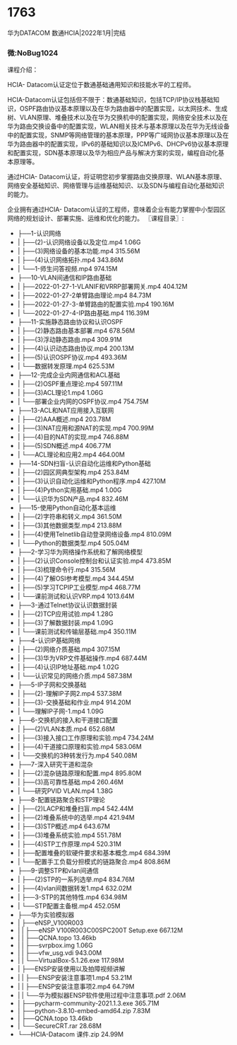 # 1763
华为DATACOM 数通HCIA|2022年1月|完结
### 微:NoBug1024 


课程介绍：

HCIA- Datacom认证定位于数通基础通用知识和技能水平的工程师。

HCIA-Datacom认证包括但不限于：数通基础知识，包括TCP/IP协议栈基础知识，OSPF路由协议基本原理以及在华为路由器中的配置实现，以太网技术、生成树、VLAN原理、堆叠技术以及在华为交换机中的配置实现，网络安全技术以及在华为路由交换设备中的配置实现，WLAN相关技术与基本原理以及在华为无线设备中的配置实现，SNMP等网络管理的基本原理，PPP等广域网协议基本原理以及在华为路由器中的配置实现，IPv6的基础知识以及ICMPv6、DHCPv6协议基本原理和配置实现，SDN基本原理以及华为相应产品与解决方案的实现，编程自动化基本原理等。

通过HCIA- Datacom认证，将证明您初步掌握路由交换原理、WLAN基本原理、网络安全基础知识、网络管理与运维基础知识、以及SDN与编程自动化基础知识的能力。

企业拥有通过HCIA- Datacom认证的工程师，意味着企业有能力掌握中小型园区网络的规划设计、部署实施、运维和优化的能力。
〖课程目录〗:

- ├──1-认识网络  
- |   ├──(2)-认识网络设备以及定位.mp4  1.06G
- |   ├──(3)网络设备的基本功能.mp4  315.56M
- |   ├──(4)认识网络拓扑.mp4  343.86M
- |   └──1-师生问答视频.mp4  974.15M
- ├──10-VLAN间通信和IP路由基础  
- |   ├──2022-01-27-1-VLANIF和VRRP部署网关.mp4  404.12M
- |   ├──2022-01-27-2单臂路由理论.mp4  84.73M
- |   ├──2022-01-27-3-单臂路由的配置实验.mp4  190.16M
- |   └──2022-01-27-4-IP路由基础.mp4  116.39M
- ├──11-实施静态路由协议和认识OSPF  
- |   ├──(2)静态路由基本部署.mp4  678.56M
- |   ├──(3)浮动静态路由.mp4  309.91M
- |   ├──(4)认识动态路由协议.mp4  200.13M
- |   ├──(5)认识OSPF协议.mp4  493.36M
- |   └──数据转发原理.mp4  625.53M
- ├──12-完成企业内网通信和ACL基础  
- |   ├──(2)OSPF重点理论.mp4  597.11M
- |   ├──(3)ACL理论1.mp4  1.06G
- |   └──部署企业内网的OSPF协议.mp4  754.75M
- ├──13-ACL和NAT应用接入互联网  
- |   ├──(2)AAA概述.mp4  203.78M
- |   ├──(3)NAT应用和源NAT的实现.mp4  700.99M
- |   ├──(4)目的NAT的实现.mp4  746.88M
- |   ├──(5)SDN概述.mp4  406.77M
- |   └──ACL理论和应用2.mp4  464.00M
- ├──14-SDN扫盲-认识自动化运维和Python基础  
- |   ├──(2)园区网典型架构.mp4  253.84M
- |   ├──(3)认识自动化运维和Python程序.mp4  427.10M
- |   ├──(4)Python实用基础.mp4  1.00G
- |   └──认识华为SDN产品.mp4  832.46M
- ├──15-使用Python自动化基本运维  
- |   ├──(2)字符串和转义.mp4  361.50M
- |   ├──(3)其他数据类型.mp4  213.88M
- |   ├──(4)使用Telnetlib自动登录网络设备.mp4  810.09M
- |   └──Python的数据类型.mp4  505.04M
- ├──2-学习华为网络操作系统和了解网络模型  
- |   ├──(2)认识Console控制台和认证实验.mp4  473.85M
- |   ├──(3)梳理命令行.mp4  315.56M
- |   ├──(4)了解OSI参考模型.mp4  344.45M
- |   ├──(5)学习TCPIP工业模型.mp4  468.77M
- |   └──课前测试和认识VRP.mp4  1013.64M
- ├──3-通过Telnet协议认识数据封装  
- |   ├──(2)TCP应用试验.mp4  1.28G
- |   ├──(3)了解数据封装.mp4  1.09G
- |   └──课前测试和传输层基础.mp4  350.11M
- ├──4-认识IP基础网络  
- |   ├──(2)网络介质基础.mp4  307.15M
- |   ├──(3)华为VRP文件基础操作.mp4  687.44M
- |   ├──(4)认识IP地址基础.mp4  1.02G
- |   └──认识常见的网络介质.mp4  587.38M
- ├──5-IP子网和交换基础  
- |   ├──(2)-理解IP子网2.mp4  537.38M
- |   ├──(3)-交换基础和作业.mp4  914.20M
- |   └──理解IP子网-1.mp4  1.09G
- ├──6-交换机的接入和干道接口配置  
- |   ├──(2)VLAN本质.mp4  652.68M
- |   ├──(3)接入接口工作原理和实验.mp4  734.24M
- |   ├──(4)干道接口原理和实验.mp4  583.06M
- |   └──交换机的3种转发行为.mp4  540.08M
- ├──7-深入研究干道和混杂  
- |   ├──(2)混杂链路原理和配置.mp4  895.80M
- |   ├──(3)高可靠性基础.mp4  260.46M
- |   └──研究PVID VLAN.mp4  1.38G
- ├──8-配置链路聚合和STP理论  
- |   ├──(2)LACP和堆叠扫盲.mp4  542.44M
- |   ├──(2)堆叠系统中的选举.mp4  421.94M
- |   ├──(3)STP概述.mp4  643.67M
- |   ├──(3)堆叠系统实验.mp4  551.78M
- |   ├──(4)STP工作原理.mp4  520.31M
- |   ├──配置堆叠的软硬件要求和基本概念.mp4  684.39M
- |   └──配置手工负载分担模式的链路聚合.mp4  808.86M
- ├──9-调整STP和vlan间通信  
- |   ├──(2)STP的一系列选举.mp4  834.76M
- |   ├──(4)vlan间数据转发1.mp4  632.02M
- |   ├──3-STP的其他特性.mp4  634.98M
- |   └──STP配置主备根.mp4  452.05M
- ├──华为实验模拟器  
- |   ├──eNSP_V100R003  
- |   |   ├──eNSP V100R003C00SPC200T Setup.exe  667.12M
- |   |   ├──QCNA.topo  13.46kb
- |   |   ├──svrpbox.img  1.06G
- |   |   ├──vfw_usg.vdi  943.00M
- |   |   └──VirtualBox-5.1.26.exe  117.98M
- |   ├──ENSP安装使用以及拍障视频讲解  
- |   |   ├──ENSP安装注意事项1.mp4  53.21M
- |   |   ├──ENSP安装注意事项2.mp4  64.79M
- |   |   └──华为模拟器ENSP软件使用过程中注意事项.pdf  2.06M
- |   ├──pycharm-community-2021.1.3.exe  365.71M
- |   ├──python-3.8.10-embed-amd64.zip  7.83M
- |   ├──QCNA.topo  13.46kb
- |   └──SecureCRT.rar  28.68M
- └──HCIA-Datacom 课件.zip  24.99M

